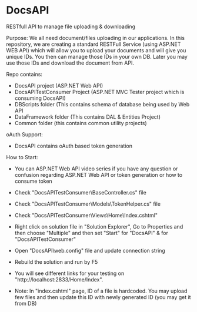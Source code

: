 # DocsAPI
RESTfull API to manage file uploading & downloading

Purpose:
We all need document/files uploading in our applications. In this repository, we are creating a standard RESTFull Service (using ASP.NET WEB API) which will allow you to upload your documents and will give you unique IDs. You then can manage those IDs in your own DB. Later you may use those IDs and download the document from API.

Repo contains:
- DocsAPI project (ASP.NET Web API)
- DocsAPITestConsumer Project (ASP.NET MVC Tester project which is consuming DocsAPI)
- DBScripts folder (This contains schema of database being used by Web API
- DataFramework folder (This contains DAL & Entities Project)
- Common folder (this contains common utility projects)

oAuth Support:
- DocsAPI contains oAuth based token generation

How to Start:
- You can ASP.NET Web API video series if you have any question or confusion regarding ASP.NET Web API or token generation or how to consume token
- Check "DocsAPITestConsumer\BaseController.cs" file
- Check "DocsAPITestConsumer\Models\TokenHelper.cs" file
- Check "DocsAPITestConsumer\Views\Home\Index.cshtml"

- Right click on solution file in "Solution Explorer", Go to Properties and then choose "Multiple" and then set "Start" for "DocsAPI" & for "DocsAPITestConsumer"

- Open "DocsAPI\web.config" file and update connection string

- Rebuild the solution and run by F5

- You will see different links for your testing on "http://localhost:2833/Home/Index".

- Note: In "index.cshtml" page, ID of a file is hardcoded. You may upload few files and then update this ID with newly generated ID (you may get it from DB)
